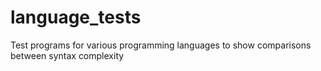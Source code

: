 # language_tests
Test programs for various programming languages to show comparisons between syntax complexity
